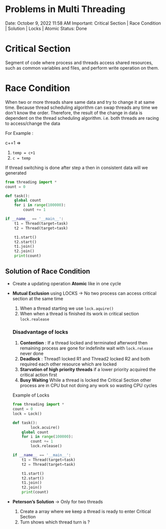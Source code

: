 # Problems in Multi Threading

Date: October 9, 2022 11:58 AM
Important: Critical Section | Race Condition | Solution | Locks | Atomic
Status: Done

# Critical Section

Segment of code where process and threads access shared resources, such as common variables and files, and perform write operation on them.

# Race Condition

When two or more threads share same data and try to change it at same time. Because thread scheduling algorithm can swap threads any time we don't know the order. Therefore, the result of the change in data is dependent on  the thread scheduling algorithm. i.e. both threads are racing to access/change the data

For Example : 

c+=1 ⇒ 

1. `temp = c+1`
2. `c = temp`

If thread switching is done after step a then in consistent data will we generated

```python
from threading import *
count = 0

def task():
    global count
    for i in range(100000):
        count += 1

if __name__ == '__main__':
    t1 = Thread(target=task)
    t2 = Thread(target=task)

    t1.start()
    t2.start()
    t1.join()
    t2.join()
    print(count)
```

## Solution of Race Condition

- Create a updating operation **Atomic** like in one cycle
- **Mutual Exclusion**  using LOCKS → No two process can access critical section at the same time
    1. When  a thread starting we use `lock.aquire()`
    2. When when a thread is finished its work in critical section `lock.realease`
    
    ### Disadvantage of locks
    
    1. **Contention** : If a thread locked and terminated afterword then remaining process are gone for indefinite wait with `lock.release` never done 
    2. **Deadlock** : Thread1 locked R1 and Thread2 locked R2 and both required each other resource which are locked 
    3. **Starvation of high priority threads** if a lower priority acquired the critical action first
    4. **Busy Waiting** While a thread is locked the Critical Section other process are in CPU but not doing any work so wasting CPU cycles
    
    Example of Locks
    
    ```python
    from threading import *
    count = 0
    lock = Lock()
    
    def task():
    		lock.acuire()
        global count
        for i in range(100000):
            count += 1
    		lock.release()
    
    if __name__ == '__main__':
        t1 = Thread(target=task)
        t2 = Thread(target=task)
    
        t1.start()
        t2.start()
        t1.join()
        t2.join()
        print(count)
    ```
    
- **Peterson’s Solution** → Only for two threads
    1. Create a array where we keep a thread is ready to enter Critical Section
    2. Turn shows which thread turn is ?